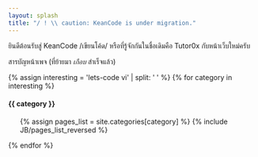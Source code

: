 ```yaml
---
layout: splash
title: "/ ! \\ caution: KeanCode is under migration."
---
```


ยินดีต้อนรับสู่ KeanCode /เขียนโค้ด/ หรือที่รู้จักกันในชื่อเดิมคือ Tutor0x กับหน้าเว็บใหม่ครับ

สารบัญหน้าเพจ (ที่ย้ายมา *เกือบ* สำเร็จแล้ว)

{% assign interesting = 'lets-code vi' | split: ' ' %}
{% for category in interesting %}
<h4>{{ category }}</h4>
<ul>
  {% assign pages_list = site.categories[category] %}
  {% include JB/pages_list_reversed %}
</ul>
{% endfor %}


